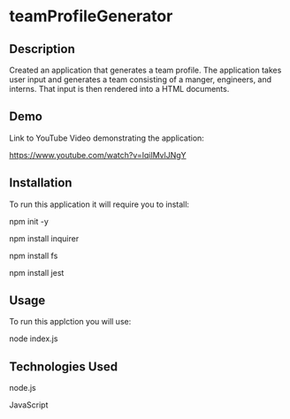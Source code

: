 # teamProfileGenerator

## Description

Created an application that generates a team profile. The application takes user input and generates a team consisting of a manger, engineers, and interns.
That input is then rendered into a HTML documents.

## Demo

Link to YouTube Video demonstrating the application:

https://www.youtube.com/watch?v=IqilMvlJNgY

## Installation

To run this application it will require you to install:

npm init -y

npm install inquirer

npm install fs

npm install jest

## Usage

To run this applction you will use:

node index.js

## Technologies Used

node.js

JavaScript

